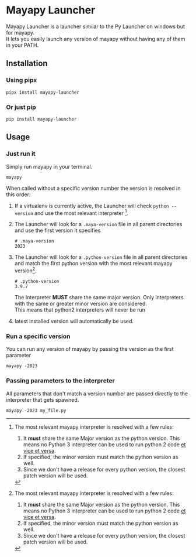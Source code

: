 # Mayapy Launcher

Mayapy Launcher is a launcher similar to the Py Launcher on windows but for mayapy.  
It lets you easily launch any version of mayapy without having any of them in your PATH.

## Installation

### Using pipx

```console
pipx install mayapy-launcher
```

### Or just pip

```console
pip install mayapy-launcher
```


## Usage

### Just run it

Simply run mayapy in your terminal.

```console
mayapy
```

When called without a specific version number the version is resolved in this order:

1. If a virtualenv is currently active, the Launcher will check `python --version` and use the most relevant interpreter [^1].

2. The Launcher will look for a `.maya-version` file in all parent directories and use the first version it specifies

    ```plaintext
    # .maya-version
    2023
    ```

3. The Launcher will look for a `.python-version` file in all parent directories and match the first python version with the most relevant mayapy version[^1].  

    ```plaintext
    # .python-version
    3.9.7
    ```

    The Interpreter **MUST** share the same major version.
    Only interpreters with the same or greater minor version are considered.  
    This means that python2 interpreters will never be run

4. latest installed version will automatically be used.


### Run a specific version

You can run any version of mayapy by passing the version as the first parameter

```console
mayapy -2023
```

### Passing parameters to the interpreter

All parameters that don't match a version number are passed directly to the interpreter that gets spawned.

```console
mayapy -2023 my_file.py
```

[^1]: The most relevant mayapy interpreter is resolved with a few rules:
    1. It **must** share the same Major version as the python version.
        This means no Python 3 interpreter can be used to run python 2 code [et vice et versa](https://youtu.be/ZTeqM5gciH8).
    2. If specified, the minor version must match the python version as well.
    3. Since we don't have a release for every python version, the closest patch version will be used.
